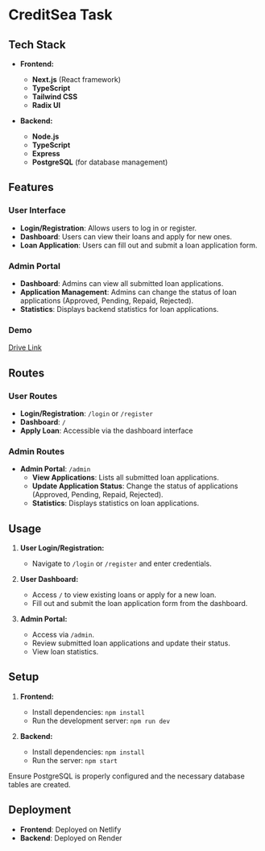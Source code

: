 # CreditSea Task

## Tech Stack

- **Frontend:**
  - **Next.js** (React framework)
  - **TypeScript**
  - **Tailwind CSS**
  - **Radix UI**

- **Backend:**
  - **Node.js**
  - **TypeScript**
  - **Express**
  - **PostgreSQL** (for database management)

## Features

### User Interface
- **Login/Registration**: Allows users to log in or register.
- **Dashboard**: Users can view their loans and apply for new ones.
- **Loan Application**: Users can fill out and submit a loan application form.

### Admin Portal
- **Dashboard**: Admins can view all submitted loan applications.
- **Application Management**: Admins can change the status of loan applications (Approved, Pending, Repaid, Rejected).
- **Statistics**: Displays backend statistics for loan applications.

### Demo

[Drive Link](https://drive.google.com/file/d/1RUrIMeFsdVa6JCwY0BOPgql2WNpIxY-h/view?usp=sharing)

## Routes

### User Routes
- **Login/Registration**: `/login` or `/register`
- **Dashboard**: `/`
- **Apply Loan**: Accessible via the dashboard interface

### Admin Routes
- **Admin Portal**: `/admin`
  - **View Applications**: Lists all submitted loan applications.
  - **Update Application Status**: Change the status of applications (Approved, Pending, Repaid, Rejected).
  - **Statistics**: Displays statistics on loan applications.

## Usage

1. **User Login/Registration:**
   - Navigate to `/login` or `/register` and enter credentials.

2. **User Dashboard:**
   - Access `/` to view existing loans or apply for a new loan.
   - Fill out and submit the loan application form from the dashboard.

3. **Admin Portal:**
   - Access via `/admin`.
   - Review submitted loan applications and update their status.
   - View loan statistics.

## Setup

1. **Frontend:**
   - Install dependencies: `npm install`
   - Run the development server: `npm run dev`

2. **Backend:**
   - Install dependencies: `npm install`
   - Run the server: `npm start`

Ensure PostgreSQL is properly configured and the necessary database tables are created.

## Deployment

- **Frontend**: Deployed on Netlify
- **Backend**: Deployed on Render
